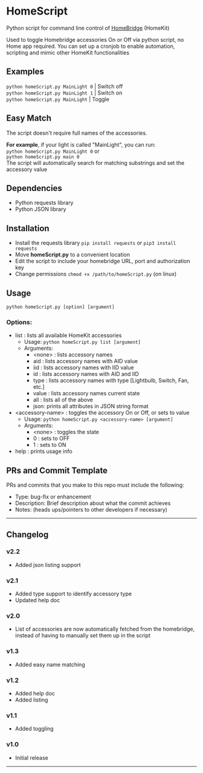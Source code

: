 # HomeScript
Python script for command line control of [HomeBridge](https://github.com/nfarina/homebridge) (HomeKit)

Used to toggle Homebridge accessories On or Off via python script, no Home app required. You can set up a cronjob to enable automation, scripting and mimic other HomeKit functionalities

## Examples
`python homeScript.py MainLight 0`  | Switch off  
`python homeScript.py MainLight 1`  | Switch on  
`python homeScript.py MainLight`   | Toggle

## Easy Match
The script doesn't require full names of the accessories.  

**For example**, if your light is called "MainLight", you can run:  
`python homeScript.py MainLight 0` or  
`python homeScript.py main 0`  
The script will automatically search for matching substrings and set the accessory value

## Dependencies
 - Python requests library
 - Python JSON library
 
 ## Installation
  - Install the requests library `pip install requests` or `pip3 install requests`
  - Move **homeScript.py** to a convenient location
  - Edit the script to include your homebridge URL, port and authorization key
  - Change permissions `chmod +x /path/to/homeScript.py` (on linux)

## Usage
`python homeScript.py [option] [argument]`
### Options:
 - list : lists all available HomeKit accessories
   - Usage: `python homeScript.py list [argument]`
   - Arguments:
     - \<none\> : lists accessory names
     - aid : lists accessory names with AID value
     - iid : lists accessory names with IID value
     - id : lists accessory names with AID and IID
     - type : lists accessory names with type [Lightbulb, Switch, Fan, etc.]
     - value : lists accessory names current state
     - all : lists all of the above
     - json: prints all attributes in JSON string format
 - \<accessory-name\> : toggles the accessory On or Off, or sets to value
   - Usage: `python homeScript.py <accessory-name> [argument]`
   - Arguments:
     - \<none\> : toggles the state
     - 0 : sets to OFF
     - 1 : sets to ON
 - help : prints usage info

## PRs and Commit Template
PRs and commits that you make to this repo must include the following:  
- Type: bug-fix or enhancement
- Description: Brief description about what the commit achieves
- Notes: (heads ups/pointers to other developers if necessary)

<hr/>

## Changelog
### v2.2
- Added json listing support

### v2.1
- Added type support to identify accessory type
- Updated help doc

### v2.0
- List of accessories are now automatically fetched from the homebridge, instead of having to manually set them up in the script

### v1.3
- Added easy name matching

### v1.2
- Added help doc
- Added listing

### v1.1
- Added toggling

### v1.0
- Initial release

<hr/>

